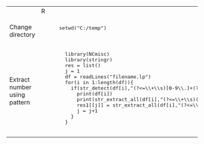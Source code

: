 
<table>
  <tr>
    <td> </td>
    <td> R </td>
    <td> Python </td>
  </tr>
  
  <tr>
    <td> 
      Change directory 
    </td>
    <td>
      <pre lang="R">
      setwd("C:/temp")
      </pre>
    </td>
    <td>
      <pre lang="Python">
      import os
      os.chdir("C:\temp")
      </pre>
    </td>
  </tr>
  
  <tr>
    <td> Extract number using pattern </td>
    <td>
      <pre lang="R">
        library(NCmisc)
        library(stringr)
        res = list()
        j = 1
        df = readLines("filename.lp")
        for(i in 1:length(df)){
          if(str_detect(df[i],"(?<=\\+\\s)[0-9\\.]+(?=\\sConVio_N1_BuildLimit)")){
            print(df[i])
            print(str_extract_all(df[i],"(?<=\\+\\s)([0-9\\.]+)(?=\\sConVio_N1_BuildLimit)")[[1]])
            res1[[j]] = str_extract_all(df[i],"(?<=\\+\\s)([0-9\\.]+)(?=\\sConVio_N1_BuildLimit)")[[1]]
            j = j+1
          }
        }
      </pre>
      </td>
      <td><pre lang="Python">
            import re
            filename = "filename.lp"
            regex = '(?<=\\+\\s)[0-9\\.]+(?=\\sConVio_N1_BuildLimit)'
            match_list = []
            with open(filename, "r") as file:
                for line in file:
                    for match in re.finditer(regex, line):
                        match_text = match.group()
                        match_list.append(match_text)
                        print(line)           
            len([float(i) for i in match_list if float(i) != 0])
            sum([float(i) for i in match_list])
      </pre></td>
      </tr>
              
</table>
